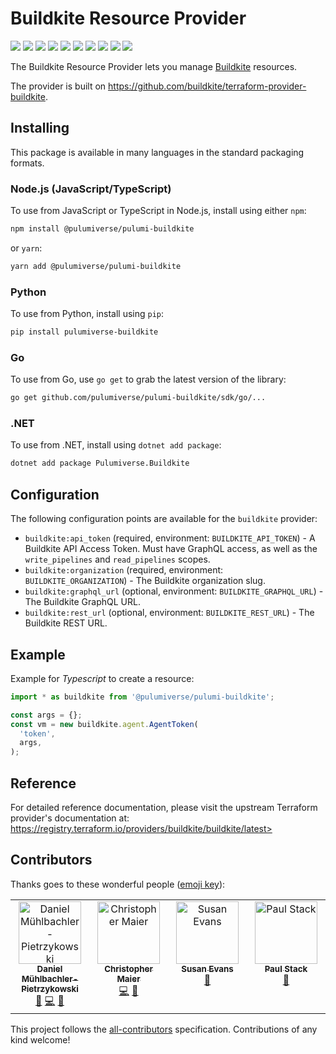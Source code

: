 # Buildkite Resource Provider

[![](https://img.shields.io/github/license/pulumiverse/pulumi-buildkite?style=for-the-badge)](LICENSE)
[![](https://img.shields.io/github/actions/workflow/status/pulumiverse/pulumi-buildkite/verify.yml?style=for-the-badge)](https://github.com/pulumiverse/pulumi-buildkite/actions/workflows/verify.yml)
[![](https://img.shields.io/github/release-date/pulumiverse/pulumi-buildkite?style=for-the-badge)](https://github.com/pulumiverse/pulumi-buildkite/releases)
[![](https://img.shields.io/pypi/v/pulumiverse-buildkite?style=for-the-badge)](https://pypi.org/project/pulumiverse-buildkite/)
[![](https://img.shields.io/pypi/dm/pulumiverse-buildkite?style=for-the-badge)](https://pypi.org/project/pulumiverse-buildkite/)
[![](https://img.shields.io/nuget/v/Pulumiverse.Buildkite?style=for-the-badge)](https://www.nuget.org/packages/Pulumiverse.Buildkite/)
[![](https://img.shields.io/nuget/dt/Pulumiverse.Buildkite?style=for-the-badge)](https://www.nuget.org/packages/Pulumiverse.Buildkite/)
[![](https://img.shields.io/npm/v/@pulumiverse/pulumi-buildkite?style=for-the-badge)](https://www.npmjs.com/package/@pulumiverse/pulumi-buildkite)
[![](https://img.shields.io/npm/dm/@pulumiverse/pulumi-buildkite?style=for-the-badge)](https://www.npmjs.com/package/@pulumiverse/pulumi-buildkite)
[![](https://img.shields.io/github/all-contributors/pulumiverse/pulumi-buildkite?color=ee8449&style=for-the-badge)](#contributors)

The Buildkite Resource Provider lets you manage [Buildkite](http://buildkite.com) resources.

The provider is built on https://github.com/buildkite/terraform-provider-buildkite.

## Installing

This package is available in many languages in the standard packaging formats.

### Node.js (JavaScript/TypeScript)

To use from JavaScript or TypeScript in Node.js, install using either `npm`:

```bash
npm install @pulumiverse/pulumi-buildkite
```

or `yarn`:

```bash
yarn add @pulumiverse/pulumi-buildkite
```

### Python

To use from Python, install using `pip`:

```bash
pip install pulumiverse-buildkite
```

### Go

To use from Go, use `go get` to grab the latest version of the library:

```bash
go get github.com/pulumiverse/pulumi-buildkite/sdk/go/...
```

### .NET

To use from .NET, install using `dotnet add package`:

```bash
dotnet add package Pulumiverse.Buildkite
```

## Configuration

The following configuration points are available for the `buildkite` provider:

- `buildkite:api_token` (required, environment: `BUILDKITE_API_TOKEN`) - A Buildkite API Access Token. Must have GraphQL access, as well as the `write_pipelines` and `read_pipelines` scopes.
- `buildkite:organization` (required, environment: `BUILDKITE_ORGANIZATION`) - The Buildkite organization slug.
- `buildkite:graphql_url` (optional, environment: `BUILDKITE_GRAPHQL_URL`) - The Buildkite GraphQL URL.
- `buildkite:rest_url` (optional, environment: `BUILDKITE_REST_URL`) - The Buildkite REST URL.

## Example

Example for *Typescript* to create a resource:

```typescript
import * as buildkite from '@pulumiverse/pulumi-buildkite';

const args = {};
const vm = new buildkite.agent.AgentToken(
  'token',
  args,
);
```

## Reference

For detailed reference documentation, please visit the upstream Terraform provider's documentation at: https://registry.terraform.io/providers/buildkite/buildkite/latest>

## Contributors

Thanks goes to these wonderful people ([emoji key](https://allcontributors.org/docs/en/emoji-key)):

<!-- ALL-CONTRIBUTORS-LIST:START - Do not remove or modify this section -->
<!-- prettier-ignore-start -->
<!-- markdownlint-disable -->
<table>
  <tbody>
    <tr>
      <td align="center" valign="top" width="14.28%"><a href="https://github.com/muhlba91"><img src="https://avatars.githubusercontent.com/u/653739?v=4?s=100" width="100px;" alt="Daniel Mühlbachler-Pietrzykowski"/><br /><sub><b>Daniel Mühlbachler-Pietrzykowski</b></sub></a><br /><a href="#maintenance-muhlba91" title="Maintenance">🚧</a> <a href="https://github.com/pulumiverse/pulumi-buildkite/commits?author=muhlba91" title="Code">💻</a> <a href="https://github.com/pulumiverse/pulumi-buildkite/commits?author=muhlba91" title="Documentation">📖</a></td>
      <td align="center" valign="top" width="14.28%"><a href="https://github.com/christophermaier"><img src="https://avatars.githubusercontent.com/u/207178?v=4?s=100" width="100px;" alt="Christopher Maier"/><br /><sub><b>Christopher Maier</b></sub></a><br /><a href="https://github.com/pulumiverse/pulumi-buildkite/commits?author=christophermaier" title="Code">💻</a> <a href="https://github.com/pulumiverse/pulumi-buildkite/commits?author=christophermaier" title="Documentation">📖</a></td>
      <td align="center" valign="top" width="14.28%"><a href="https://github.com/susanev"><img src="https://avatars.githubusercontent.com/u/5489125?v=4?s=100" width="100px;" alt="Susan Evans"/><br /><sub><b>Susan Evans</b></sub></a><br /><a href="https://github.com/pulumiverse/pulumi-buildkite/commits?author=susanev" title="Documentation">📖</a></td>
      <td align="center" valign="top" width="14.28%"><a href="https://github.com/stack72"><img src="https://avatars.githubusercontent.com/u/227823?v=4?s=100" width="100px;" alt="Paul Stack"/><br /><sub><b>Paul Stack</b></sub></a><br /><a href="https://github.com/pulumiverse/pulumi-buildkite/commits?author=stack72" title="Documentation">📖</a></td>
    </tr>
  </tbody>
</table>

<!-- markdownlint-restore -->
<!-- prettier-ignore-end -->

<!-- ALL-CONTRIBUTORS-LIST:END -->

This project follows the [all-contributors](https://github.com/all-contributors/all-contributors) specification. Contributions of any kind welcome!
